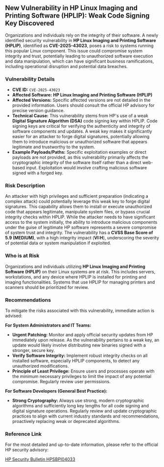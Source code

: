 ## New Vulnerability in **HP Linux Imaging and Printing Software (HPLIP)**: Weak Code Signing Key Discovered

Organizations and individuals rely on the integrity of their software. A newly identified security vulnerability in **HP Linux Imaging and Printing Software (HPLIP)**, identified as **CVE-2025-43023**, poses a risk to systems running this popular Linux component. This issue could compromise system integrity and trust, potentially leading to unauthorized software execution and data manipulation, which can have significant business ramifications, including operational disruption and potential data breaches.

### Vulnerability Details

*   **CVE ID:** `CVE-2025-43023`
*   **Affected Software:** **HP Linux Imaging and Printing Software (HPLIP)**
*   **Affected Versions:** Specific affected versions are not detailed in the provided information. Users should consult the official HP advisory for precise version guidance.
*   **Technical Cause:** This vulnerability stems from HP's use of a weak **Digital Signature Algorithm (DSA)** code signing key within HPLIP. Code signing keys are critical for verifying the authenticity and integrity of software components and updates. A weak key makes it significantly easier for an attacker to forge digital signatures, potentially allowing them to introduce malicious or unauthorized software that appears legitimate and trustworthy to the system.
*   **Example Payloads/Paths:** Specific exploitation examples or direct payloads are not provided, as this vulnerability primarily affects the cryptographic integrity of the software itself rather than a direct web-based input. Exploitation would involve crafting malicious software signed with a forged key.

### Risk Description

An attacker with high privileges and sufficient preparation (indicating a complex attack) could potentially leverage this weak key to forge digital signatures. This capability allows them to install or execute unauthorized code that appears legitimate, manipulate system files, or bypass crucial integrity checks within HPLIP. While the attacker needs to have significant access to the system initially, the ability to introduce malicious components under the guise of legitimate HP software represents a severe compromise of system trust and integrity. The vulnerability has a **CVSS Base Score of 5.9 (MEDIUM)**, with a high integrity impact (**VI:H**), underscoring the severity of potential data or system manipulation if exploited.

### Who is at Risk

Organizations and individuals utilizing **HP Linux Imaging and Printing Software (HPLIP)** on their Linux systems are at risk. This includes servers, workstations, and any device where HPLIP is installed for printing and imaging functionalities. Systems that use HPLIP for managing printers and scanners should be prioritized for review.

### Recommendations

To mitigate the risks associated with this vulnerability, immediate action is advised:

**For System Administrators and IT Teams:**

*   **Urgent Patching:** Monitor and apply official security updates from HP immediately upon release. As the vulnerability pertains to a weak key, an update would likely involve distributing new binaries signed with a stronger, secure key.
*   **Verify Software Integrity:** Implement robust integrity checks on all installed software, especially HPLIP components, to detect any unauthorized modifications.
*   **Principle of Least Privilege:** Ensure users and processes operate with the minimum necessary privileges to limit the impact of any potential compromise. Regularly review user permissions.

**For Software Developers (General Best Practice):**

*   **Strong Cryptography:** Always use strong, modern cryptographic algorithms and sufficiently long key lengths for all code signing and digital signature operations. Regularly review and update cryptographic practices to align with current industry standards and recommendations, proactively replacing weak or deprecated algorithms.

### Reference Link

For the most detailed and up-to-date information, please refer to the official HP security advisory:

[HP Security Bulletin HPSBPI04033](https://support.hp.com/us-en/document/ish_12804224-12804228-16/hpsbpi04033)